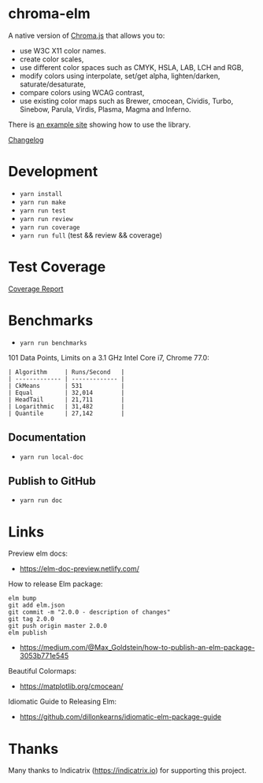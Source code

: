 # chroma-elm
A native version of [Chroma.js](https://gka.github.io/chroma.js) that allows you to:
 * use W3C X11 color names.   
 * create color scales, 
 * use different color spaces such as CMYK, HSLA, LAB, LCH and RGB, 
 * modify colors using interpolate, set/get alpha, lighten/darken, saturate/desaturate,
 * compare colors using WCAG contrast, 
 * use existing color maps such as Brewer, cmocean, Cividis, Turbo, Sinebow, Parula, Virdis, Plasma, Magma and Inferno.

There is [an example site](https://newmana.github.io/chroma-elm/) showing how to use the library.

[Changelog](https://github.com/newmana/chroma-elm/blob/master/CHANGELOG.md)

# Development
- ```yarn install```
- ```yarn run make```
- ```yarn run test```
- ```yarn run review```
- ```yarn run coverage```
- ```yarn run full``` (test && review && coverage)

# Test Coverage
[Coverage Report](https://newmana.github.io/chroma-elm/coverage.html)

# Benchmarks
- ```yarn run benchmarks```

101 Data Points, Limits on a 3.1 GHz Intel Core i7, Chrome 77.0:

```text
| Algorithm     | Runs/Second   |
| ------------- | ------------- |
| CkMeans       | 531           |
| Equal         | 32,014        |
| HeadTail      | 21,711        |
| Logarithmic   | 31,482        |
| Quantile      | 27,142        |
```

## Documentation
- ```yarn run local-doc```

## Publish to GitHub
- ```yarn run doc```

# Links

Preview elm docs:
- https://elm-doc-preview.netlify.com/

How to release Elm package:
```
elm bump
git add elm.json
git commit -m "2.0.0 - description of changes"
git tag 2.0.0
git push origin master 2.0.0
elm publish
``` 
- https://medium.com/@Max_Goldstein/how-to-publish-an-elm-package-3053b771e545

Beautiful Colormaps:
- https://matplotlib.org/cmocean/

Idiomatic Guide to Releasing Elm:
- https://github.com/dillonkearns/idiomatic-elm-package-guide

# Thanks

Many thanks to Indicatrix (https://indicatrix.io) for supporting this project.